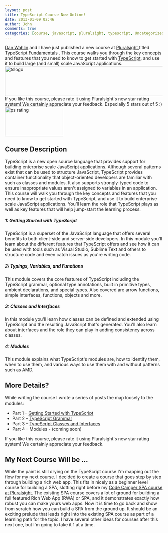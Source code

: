 ```yaml
---
layout: post
title: TypeScript Course Now Online!
date: 2013-01-09 02:46
author: John
comments: true
categories: [course, javascript, pluralsight, typescript, Uncategorized]
---
```

<a href="http://twitter.com/danwahlin" target="_blank">Dan Wahlin</a> and I have just published a new course at <a href="http://www.pluralsight.com" target="_blank">Pluralsight </a>titled <a href="http://jpapa.me/typescript101" target="_blank">TypeScript Fundamentals</a> . This course walks you through the key concepts and features that you need to know to get started with <a href="http://typescriptlang.org" target="_blank">TypeScript</a>, and use it to build large (and small) scale JavaScript applications. 
<a href="http://jpapa.me/typescript101" target="_blank" rel="attachment wp-att-13581"><img class="aligncenter size-large wp-image-13581" alt="tslogo" src="/wp-content/uploads/2013/01/tslogo-600x96.jpg" width="600" height="96" /></a>
If you like this course, please rate it using Pluralsight's new star rating system! We certainly appreciate your feedback. Especially 5 stars out of 5 :)
<a href="http://www.johnpapa.net/typescriptcourse/ps-rating/" rel="attachment wp-att-13781"><img src="/wp-content/uploads/2013/01/ps-rating.jpg" alt="ps rating" width="186" height="93" class="aligncenter size-full wp-image-13781" /></a>
<h2>Course Description</h2>
TypeScript is a new open source language that provides support for building enterprise scale JavaScript applications. Although several patterns exist that can be used to structure JavaScript, TypeScript provides container functionality that object-oriented developers are familiar with such as classes and modules. It also supports strongly-typed code to ensure inappropriate values aren't assigned to variables in an application. This course will walk you through the key concepts and features that you need to know to get started with TypeScript, and use it to build enterprise scale JavaScript applications. You’ll learn the role that TypeScript plays as well as key features that will help jump-start the learning process.
<h5>1: Getting Started with TypeScript</h5>
TypeScript is a superset of the JavaScript language that offers several benefits to both client-side and server-side developers. In this module you'll learn about the different features that TypeScript offers and see how it can be used with tools such as Visual Studio, Sublime Text and others to structure code and even catch issues as you're writing code.
<h5>2: Typings, Variables, and Functions</h5>
This module covers the core features of TypeScript including the TypeScript grammar, optional type annotations, built in primitive types, ambient declarations, and special types. Also covered are arrow functions, simple interfaces, functions, objects and more.
<h5>3: Classes and Interfaces</h5>
In this module you'll learn how classes can be defined and extended using TypeScript and the resulting JavaScript that's generated. You'll also learn about interfaces and the role they can play in adding consistency across classes.
<h5>4: Modules</h5>
This module explains what TypeScript's modules are, how to identify them, when to use them, and various ways to use them with and without patterns such as AMD.
<h2>More Details?</h2>
While writing the course I wrote a series of posts the map loosely to the modules:
<ul>
	<li>Part 1 – <a href="http://www.johnpapa.net/typescriptpost1/" target="_blank">Getting Started with TypeScript</a></li>
	<li>Part 2 – <a href="http://www.johnpapa.net/typescriptpost2/" target="_blank">TypeScript Grammar</a></li>
	<li>Part 3 – <a href="http://www.johnpapa.net/typescriptpost3/" target="_blank">TypeScript Classes and Interfaces</a></li>
	<li>Part 4 – Modules - (coming soon)</li>
</ul>
If you like this course, please rate it using Pluralsight's new star rating system! We certainly appreciate your feedback.
<h2>My Next Course Will be ...</h2>
While the paint is still drying on the TypeScript course I'm mapping out the flow for my next course. I decided to create a course that goes step by step through building a rich web app. This fits in nicely as a beginner level course for building a SPA, slotting right before my <a href="http://jpapa.me/spaps" target="_blank">Code Camper SPA course at Pluralsight</a>. The existing SPA course covers a lot of ground for building a full featured Rich Web App (RWA) or SPA, and it demonstrates exactly how robust you can make yours web apps. Now it is time to go back and show from scratch how you can build a SPA from the ground up. It should be an exciting prelude that leads right into the existing SPA course as part of a learning path for the topic. I have several other ideas for courses after this next one, but I'm going to take it 1 at a time. 

